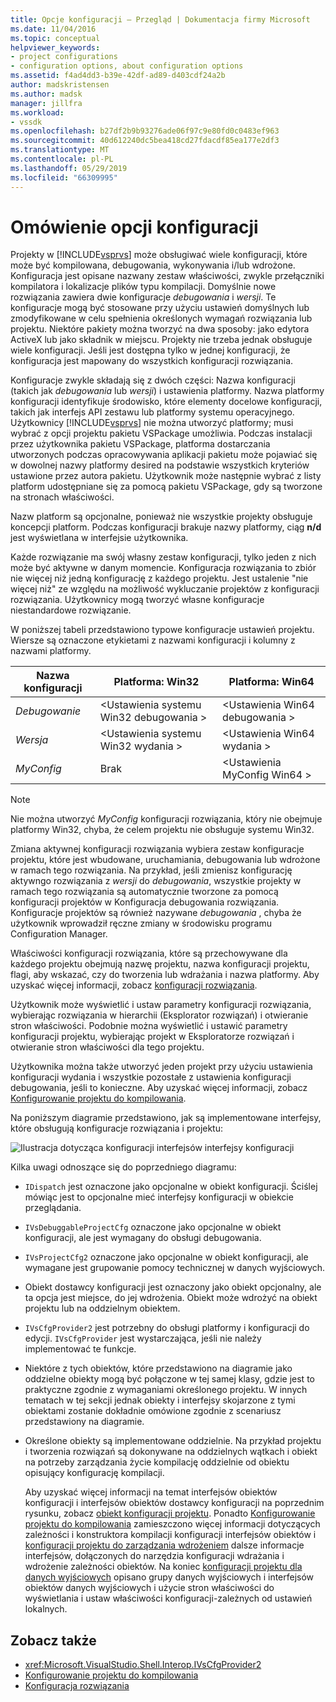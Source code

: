 ```yaml
---
title: Opcje konfiguracji — Przegląd | Dokumentacja firmy Microsoft
ms.date: 11/04/2016
ms.topic: conceptual
helpviewer_keywords:
- project configurations
- configuration options, about configuration options
ms.assetid: f4ad4dd3-b39e-42df-ad89-d403cdf24a2b
author: madskristensen
ms.author: madsk
manager: jillfra
ms.workload:
- vssdk
ms.openlocfilehash: b27df2b9b93276ade06f97c9e80fd0c0483ef963
ms.sourcegitcommit: 40d612240dc5bea418cd27fdacdf85ea177e2df3
ms.translationtype: MT
ms.contentlocale: pl-PL
ms.lasthandoff: 05/29/2019
ms.locfileid: "66309995"
---
```

# <a name="configuration-options-overview"></a>Omówienie opcji konfiguracji
Projekty w [!INCLUDE[vsprvs](../../code-quality/includes/vsprvs_md.md)] może obsługiwać wiele konfiguracji, które może być kompilowana, debugowania, wykonywania i/lub wdrożone. Konfiguracja jest opisane nazwany zestaw właściwości, zwykle przełączniki kompilatora i lokalizacje plików typu kompilacji. Domyślnie nowe rozwiązania zawiera dwie konfiguracje *debugowania* i *wersji*. Te konfiguracje mogą być stosowane przy użyciu ustawień domyślnych lub zmodyfikowane w celu spełnienia określonych wymagań rozwiązania lub projektu. Niektóre pakiety można tworzyć na dwa sposoby: jako edytora ActiveX lub jako składnik w miejscu. Projekty nie trzeba jednak obsługuje wiele konfiguracji. Jeśli jest dostępna tylko w jednej konfiguracji, że konfiguracja jest mapowany do wszystkich konfiguracji rozwiązania.

 Konfiguracje zwykle składają się z dwóch części: Nazwa konfiguracji (takich jak *debugowania* lub *wersji*) i ustawienia platformy. Nazwa platformy konfiguracji identyfikuje środowisko, które elementy docelowe konfiguracji, takich jak interfejs API zestawu lub platformy systemu operacyjnego. Użytkownicy [!INCLUDE[vsprvs](../../code-quality/includes/vsprvs_md.md)] nie można utworzyć platformy; musi wybrać z opcji projektu pakietu VSPackage umożliwia. Podczas instalacji przez użytkownika pakietu VSPackage, platforma dostarczania utworzonych podczas opracowywania aplikacji pakietu może pojawiać się w dowolnej nazwy platformy desired na podstawie wszystkich kryteriów ustawione przez autora pakietu. Użytkownik może następnie wybrać z listy platform udostępniane się za pomocą pakietu VSPackage, gdy są tworzone na stronach właściwości.

 Nazw platform są opcjonalne, ponieważ nie wszystkie projekty obsługuje koncepcji platform. Podczas konfiguracji brakuje nazwy platformy, ciąg **n/d** jest wyświetlana w interfejsie użytkownika.

 Każde rozwiązanie ma swój własny zestaw konfiguracji, tylko jeden z nich może być aktywne w danym momencie. Konfiguracja rozwiązania to zbiór nie więcej niż jedną konfigurację z każdego projektu. Jest ustalenie "nie więcej niż" ze względu na możliwość wykluczanie projektów z konfiguracji rozwiązania. Użytkownicy mogą tworzyć własne konfiguracje niestandardowe rozwiązanie.

 W poniższej tabeli przedstawiono typowe konfiguracje ustawień projektu. Wiersze są oznaczone etykietami z nazwami konfiguracji i kolumny z nazwami platformy.

|Nazwa konfiguracji|Platforma: Win32|Platforma: Win64|
|------------------------|----------------------|----------------------|
|*Debugowanie*|\<Ustawienia systemu Win32 debugowania >|\<Ustawienia Win64 debugowania >|
|*Wersja*|\<Ustawienia systemu Win32 wydania >|\<Ustawienia Win64 wydania >|
|*MyConfig*|Brak|\<Ustawienia MyConfig Win64 >|

> [!NOTE]
> Nie można utworzyć *MyConfig* konfiguracji rozwiązania, który nie obejmuje platformy Win32, chyba, że celem projektu nie obsługuje systemu Win32.

 Zmiana aktywnej konfiguracji rozwiązania wybiera zestaw konfiguracje projektu, które jest wbudowane, uruchamiania, debugowania lub wdrożone w ramach tego rozwiązania. Na przykład, jeśli zmienisz konfigurację aktywngo rozwiązania z *wersji* do *debugowania*, wszystkie projekty w ramach tego rozwiązania są automatycznie tworzone za pomocą konfiguracji projektów w Konfiguracja debugowania rozwiązania. Konfiguracje projektów są również nazywane *debugowania* , chyba że użytkownik wprowadził ręczne zmiany w środowisku programu Configuration Manager.

 Właściwości konfiguracji rozwiązania, które są przechowywane dla każdego projektu obejmują nazwę projektu, nazwa konfiguracji projektu, flagi, aby wskazać, czy do tworzenia lub wdrażania i nazwa platformy. Aby uzyskać więcej informacji, zobacz [konfiguracji rozwiązania](../../extensibility/internals/solution-configuration.md).

 Użytkownik może wyświetlić i ustaw parametry konfiguracji rozwiązania, wybierając rozwiązania w hierarchii (Eksplorator rozwiązań) i otwieranie stron właściwości. Podobnie można wyświetlić i ustawić parametry konfiguracji projektu, wybierając projekt w Eksploratorze rozwiązań i otwieranie stron właściwości dla tego projektu.

 Użytkownika można także utworzyć jeden projekt przy użyciu ustawienia konfiguracji wydania i wszystkie pozostałe z ustawienia konfiguracji debugowania, jeśli to konieczne. Aby uzyskać więcej informacji, zobacz [Konfigurowanie projektu do kompilowania](../../extensibility/internals/project-configuration-for-building.md).

 Na poniższym diagramie przedstawiono, jak są implementowane interfejsy, które obsługują konfiguracje rozwiązania i projektu:

 ![Ilustracja dotycząca konfiguracji interfejsów](../../extensibility/internals/media/vsconfiginterfaces.gif "vsConfigInterfaces") interfejsy konfiguracji

 Kilka uwagi odnoszące się do poprzedniego diagramu:

- `IDispatch` jest oznaczone jako opcjonalne w obiekt konfiguracji. Ściślej mówiąc jest to opcjonalne mieć interfejsy konfiguracji w obiekcie przeglądania.

- `IVsDebuggableProjectCfg` oznaczone jako opcjonalne w obiekt konfiguracji, ale jest wymagany do obsługi debugowania.

- `IVsProjectCfg2` oznaczone jako opcjonalne w obiekt konfiguracji, ale wymagane jest grupowanie pomocy technicznej w danych wyjściowych.

- Obiekt dostawcy konfiguracji jest oznaczony jako obiekt opcjonalny, ale ta opcja jest miejsce, do jej wdrożenia. Obiekt może wdrożyć na obiekt projektu lub na oddzielnym obiektem.

- `IVsCfgProvider2` jest potrzebny do obsługi platformy i konfiguracji do edycji. `IVsCfgProvider` jest wystarczająca, jeśli nie należy implementować te funkcje.

- Niektóre z tych obiektów, które przedstawiono na diagramie jako oddzielne obiekty mogą być połączone w tej samej klasy, gdzie jest to praktyczne zgodnie z wymaganiami określonego projektu. W innych tematach w tej sekcji jednak obiekty i interfejsy skojarzone z tymi obiektami zostanie dokładnie omówione zgodnie z scenariusz przedstawiony na diagramie.

- Określone obiekty są implementowane oddzielnie. Na przykład projektu i tworzenia rozwiązań są dokonywane na oddzielnych wątkach i obiekt na potrzeby zarządzania życie kompilację oddzielnie od obiektu opisujący konfigurację kompilacji.

  Aby uzyskać więcej informacji na temat interfejsów obiektów konfiguracji i interfejsów obiektów dostawcy konfiguracji na poprzednim rysunku, zobacz [obiekt konfiguracji projektu](../../extensibility/internals/project-configuration-object.md). Ponadto [Konfigurowanie projektu do kompilowania](../../extensibility/internals/project-configuration-for-building.md) zamieszczono więcej informacji dotyczących zależności i konstruktora kompilacji konfiguracji interfejsów obiektów i [konfiguracji projektu do zarządzania wdrożeniem](../../extensibility/internals/project-configuration-for-managing-deployment.md) dalsze informacje interfejsów, dołączonych do narzędzia konfiguracji wdrażania i wdrożenie zależności obiektów. Na koniec [konfiguracji projektu dla danych wyjściowych](../../extensibility/internals/project-configuration-for-output.md) opisano grupy danych wyjściowych i interfejsów obiektów danych wyjściowych i użycie stron właściwości do wyświetlania i ustaw właściwości konfiguracji-zależnych od ustawień lokalnych.

## <a name="see-also"></a>Zobacz także
- <xref:Microsoft.VisualStudio.Shell.Interop.IVsCfgProvider2>
- [Konfigurowanie projektu do kompilowania](../../extensibility/internals/project-configuration-for-building.md)
- [Konfiguracja rozwiązania](../../extensibility/internals/solution-configuration.md)